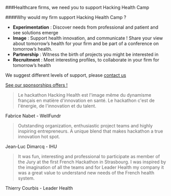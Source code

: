 ###Healthcare firms, we need you to support Hacking Health Camp

####Why would my firm support Hacking Health Camp ?

* **Experimentation** : Discover needs from professional and patient and see solutions emerge
* **Image** : Support health  innovation, and communicate !
 Share your view about tomorrow’s health for your firm and be part of a conference on tomorrow’s health.
* **Partnership** : Witness the birth of projects you might be interested in
* **Recruitment** : Meet interesting profiles, to collaborate in your firm for tomorrow’s health

We suggest different levels of support, please [contact us](mailto:s.letelie@hackinghealth.ca)

<a href="https://docs.google.com/document/d/1ybPvnpVwCd5mQPr5NACAqjIlWs1ET-Rj6W7hw2iQr3U/edit?usp=sharing" class="btn btn-primary btn-block" target="_blank">
          See our sponsorships offers !
        </a>

> Le hackathon Hacking Health est l'image même du dynamisme français en matière d'innovation en santé. Le hackathon c'est de l'énergie, de l'innovation et du talent.

Fabrice Nabet - WellFundr

> Outstanding organization, enthusiastic project teams and highly inspiring entrepreneurs. A unique blend that makes hackathon a true innovation hot spot.

Jean-Luc Dimarcq - IHU

> It was fun, interesting and professional to participate as member of the Jury at the first French Hackathon in Strasbourg. I was inspired by the imagination of all the teams and for Leader Health my company it was a great value to understand new needs of the French health system.

Thierry Courbis - Leader Health
